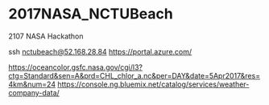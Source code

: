 # 2017NASA_NCTUBeach
2107 NASA Hackathon

ssh nctubeach@52.168.28.84
https://portal.azure.com/

https://oceancolor.gsfc.nasa.gov/cgi/l3?ctg=Standard&sen=A&prd=CHL_chlor_a.nc&per=DAY&date=5Apr2017&res=4km&num=24
https://console.ng.bluemix.net/catalog/services/weather-company-data/
